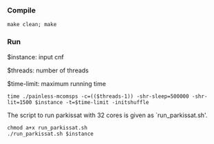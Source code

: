 ### Compile
```
make clean; make
```


### Run

$instance: input cnf

$threads: number of threads

$time-limit: maximum running time


```
time ./painless-mcomsps -c=(($threads-1)) -shr-sleep=500000 -shr-lit=1500 $instance -t=$time-limit -initshuffle
```

The script to run parkissat with 32 cores is given as `run_parkissat.sh'.

```
chmod a+x run_parkissat.sh
./run_parkissat.sh $instance
```





